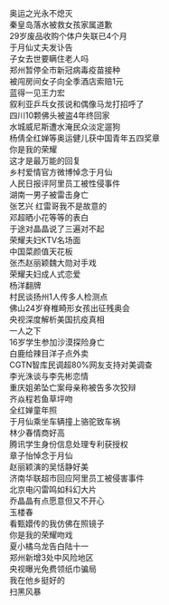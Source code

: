 奥运之光永不熄灭  
秦皇岛落水被救女孩家属道歉  
29岁废品收购个体户失联已4个月  
于月仙丈夫发讣告  
子女去世要瞒住老人吗  
郑州暂停全市新冠病毒疫苗接种  
被闯房间女子向全季酒店索赔1元  
蓝得一见王力宏  
叙利亚乒乓女孩说和偶像马龙打招呼了  
四川10颗佛头被盗4年终回家  
水城威尼斯遭水淹民众淡定遛狗  
杨倩全红婵等奥运健儿获中国青年五四奖章  
你是我的荣耀  
这才是最万能的回复  
乡村爱情官方微博悼念于月仙  
人民日报评阿里员工被性侵事件  
湖南一男子被雷击身亡  
张艺兴 红雷哥我不是故意的  
邓超晒小花等等的表白  
于途对晶晶说了三遍对不起  
荣耀夫妇KTV名场面  
中国菜颜值天花板  
张杰赵丽颖魏大勋对手戏  
荣耀夫妇成人式恋爱  
杨洋翻牌  
村民谈扬州1人传多人检测点  
佛山24岁脊椎畸形女孩出征残奥会  
央视深度解析美国抗疫真相  
一人之下  
16岁学生参加沙漠探险身亡  
白鹿给辣目洋子点外卖  
CGTN智库民调超80%网友支持对美调查  
李光洙谈与李先彬恋情  
重庆姐弟坠亡案母亲称被告多次狡辩  
齐焱程若鱼草坪吻  
全红婵童年照  
于月仙乘坐车辆撞上骆驼致车祸  
林少春情商好高  
腾讯学生身份信息处理专利获授权  
章子怡悼念于月仙  
赵丽颖演的吴恬静好美  
济南华联超市回应阿里员工被侵害事件  
北京电闪雷鸣如科幻大片  
乔晶晶有点愿意但又不开心  
玉楼春  
看甄嬛传的我仿佛在照镜子  
你是我的荣耀吻戏  
夏小橘乌龙告白陆十一  
郑州新增3处中风险地区  
央视曝光免费领纸巾骗局  
我在他乡挺好的  
扫黑风暴  
